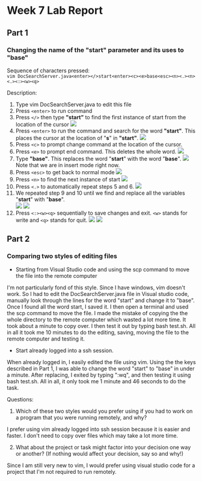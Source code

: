 # Week 7 Lab Report

## Part 1 
### Changing the name of the "start" parameter and its uses to "base" 

Sequence of characters pressed:     
`vim DocSearchServer.java<enter></>start<enter><c><e>base<esc><n><.><n><.><:><w><q>`

Description:   
1. Type vim DocSearchServer.java to edit this file
2. Press `<enter>` to run command
3. Press `</>` then type **"start”** to find the first instance of start from the location of the cursor
![](./imgs/vim1.JPG)
4. Press `<enter>` to run the command and search for the word **"start"**. This places the cursor at the location of "**s**" in **"start"**.
![](./imgs/vim2.JPG)
5. Press `<c>` to prompt change command at the location of the cursor.
6. Press `<e>` to prompt end command. This deletes the whole word.
![](./imgs/vim3.JPG)
7. Type **"base"**. This replaces the word "**start**" with the word "**base**".
![](./imgs/vim4.JPG)    
Note that we are in insert mode right now.
8. Press `<esc>` to get back to normal mode
![](./imgs/vim5.JPG)
9. Press `<n>` to find the next instance of start 
![](./imgs/vim6.JPG)
10. Press `<.>` to automatically repeat steps 5 and 6.
![](./imgs/vim7.JPG)
11. We repeated step 9 and 10 until we find and replace all the variables "**start**" with "**base**".    
![](./imgs/vim8.JPG) ![](./imgs/vim9.JPG) 
12. Press `<:><w><q>` sequentially to save changes and exit.   `<w>` stands for write and `<q>` stands for quit.
![](./imgs/vim10.JPG)
![](./imgs/vim11.JPG)
## Part 2
### Comparing two styles of editing files
- Starting from Visual Studio code and using the scp command to move the file into the remote computer

I'm not particularly fond of this style. Since I have windows, vim doesn't work. So I had to edit the DocSearchServer.java file in Visual studio code, manually look through the lines for the word "start" and change it to "base". Once I found all the word start, I saved it. I then open a terminal and used the scp command to move the file. I made the mistake of copying the the whole directory to the remote computer which wasted a lot more time. It took about a minute to copy over. I then test it out by typing bash test.sh. All in all it took me 10 minutes to do the editing, saving, moving the file to the remote computer and testing it.

- Start already logged into a ssh session.

When already logged in, I easily edited the file using vim. Using the the keys described in Part 1, I was able to change the word "start" to "base" in under a minute. After replacing, I exited by typing ":wq", and then testing it using bash test.sh. All in all, it only took me 1 minute and 46 seconds to do the task.

Questions:  
1. Which of these two styles would you prefer using if you had to work on a program that you were running remotely, and why?

I prefer using vim already logged into ssh session because it is easier and faster. I don't need to copy over files which may take a lot more time. 

2. What about the project or task might factor into your decision one way or another? (If nothing would affect your decision, say so and why!)

Since I am still very new to vim, I would prefer using visual studio code for a project that I'm not required to run remotely. 

